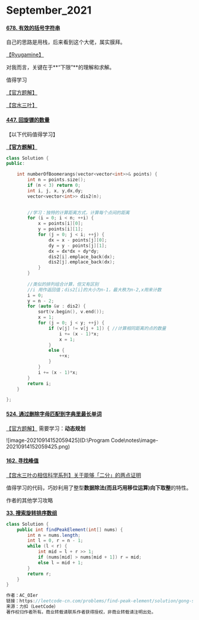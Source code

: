 # September_2021

#### [678. 有效的括号字符串](https://leetcode-cn.com/problems/valid-parenthesis-string/)

自己的思路是用栈，后来看到这个大佬，属实膜拜。

[【Ryugamine】](https://leetcode-cn.com/problems/valid-parenthesis-string/comments/534393)

对我而言，关键在于**“下限”**的理解和求解。

值得学习

[【官方题解】](https://leetcode-cn.com/problems/valid-parenthesis-string/solution/you-xiao-de-gua-hao-zi-fu-chuan-by-leetc-osi3/)

[【宫水三叶】](https://leetcode-cn.com/problems/valid-parenthesis-string/solution/gong-shui-san-xie-yi-ti-shuang-jie-dong-801rq/)



#### [447. 回旋镖的数量](https://leetcode-cn.com/problems/number-of-boomerangs/)

【以下代码值得学习】

[**【官方题解】**](https://leetcode-cn.com/problems/number-of-boomerangs/solution/hui-xuan-biao-de-shu-liang-by-leetcode-s-lft5/)

```cpp
class Solution {
public:

    int numberOfBoomerangs(vector<vector<int>>& points) {
        int n = points.size();
        if (n < 3) return 0;
        int i, j, x, y,dx,dy;
        vector<vector<int>> dis2(n);

        
        //学习：独特的计算距离方式，计算每个点间的距离
        for (i = 0; i < n; ++i) {
            x = points[i][0];
            y = points[i][1];
            for (j = 0; j < i; ++j) {
                dx = x - points[j][0];
                dy = y - points[j][1];
                dx = dx*dx + dy*dy;
                dis2[i].emplace_back(dx);
                dis2[j].emplace_back(dx);
            }
        }
        
        //类似的排列组合计算，但又有区别
        //i 用作返回值；dis2[i]的大小为n-1，最大秩为n-2,x用来计数
        i = 0;
        y = n - 2;
        for (auto &v : dis2) {
            sort(v.begin(), v.end());
            x = 1;
            for (j = 0; j < y; ++j) {
                if (v[j] != v[j + 1]) { //计算相同距离的点的数量
                    i += (x - 1)*x;
                    x = 1;
                }
                else {
                    ++x;
                }
            }
            i += (x - 1)*x;
        }
        return i;
    }

};
```

#### [524. 通过删除字母匹配到字典里最长单词](https://leetcode-cn.com/problems/longest-word-in-dictionary-through-deleting/)

[【官方题解】](https://leetcode-cn.com/problems/longest-word-in-dictionary-through-deleting/solution/tong-guo-shan-chu-zi-mu-pi-pei-dao-zi-di-at66/) 需要学习：**动态规划**

![image-20210914152059425](D:\Program Code\notes\image-20210914152059425.png)

#### [162. 寻找峰值](https://leetcode-cn.com/problems/find-peak-element/)

[【宫水三叶の相信科学系列】关于能够「二分」的两点证明](https://leetcode-cn.com/problems/find-peak-element/solution/gong-shui-san-xie-noxiang-xin-ke-xue-xi-qva7v/)

值得学习的代码，巧妙利用了整型**数据除法(而且巧用移位运算)向下取整**的特性。

作者的其他学习攻略

**[33. 搜索旋转排序数组](https://mp.weixin.qq.com/s?__biz=MzU4NDE3MTEyMA==&mid=2247485864&idx=1&sn=e5482b2cf55962cd0c5384698d4d0fde&chksm=fd9ca2b7caeb2ba152ef1b900dce805ccfc73cf2a1595fa62eba8a6c5c5212d2d5b3e9f752ba&token=1232059512&lang=zh_CN#rd)** 

```java
class Solution {
    public int findPeakElement(int[] nums) {
        int n = nums.length;
        int l = 0, r = n - 1;
        while (l < r) {
            int mid = l + r >> 1;
            if (nums[mid] > nums[mid + 1]) r = mid;
            else l = mid + 1;
        }
        return r;
    }
}

作者：AC_OIer
链接：https://leetcode-cn.com/problems/find-peak-element/solution/gong-shui-san-xie-noxiang-xin-ke-xue-xi-qva7v/
来源：力扣（LeetCode）
著作权归作者所有。商业转载请联系作者获得授权，非商业转载请注明出处。
```



